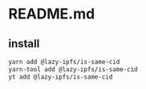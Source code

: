 # README.md

    

## install

```bash
yarn add @lazy-ipfs/is-same-cid
yarn-tool add @lazy-ipfs/is-same-cid
yt add @lazy-ipfs/is-same-cid
```

